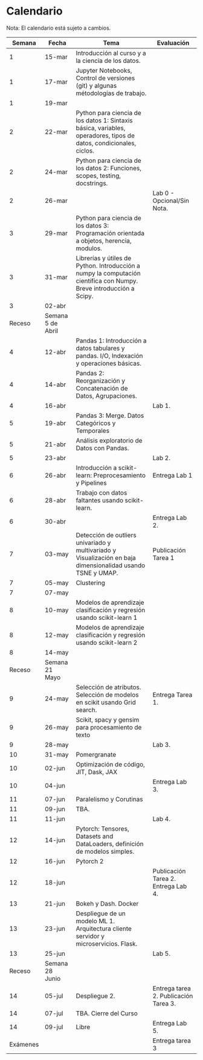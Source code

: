 # Calendario

Nota: El calendario está sujeto a cambios.

|  Semana  	|  Fecha  	|  Tema  	|  Evaluación  	|
|-	|-	|-	|-	|
| 1 	| 15-mar 	|  Introducción al curso y a la   ciencia de los datos.   	|     	|
| 1 	| 17-mar 	|  Jupyter Notebooks, Control de   versiones (git)   y algunas   métodologías de trabajo.  	|    	|
| 1 	| 19-mar 	|  	|    	|
| 2 	| 22-mar 	|  Python para ciencia de los datos   1: Sintaxis básica, variables, operadores, tipos de datos, condicionales,   ciclos.  	|     	|
| 2 	| 24-mar 	|  Python para ciencia de los datos   2: Funciones, scopes, testing, docstrings.   	|    	|
| 2 	| 26-mar 	|  	|  Lab 0 - Opcional/Sin Nota.   	|
| 3 	| 29-mar 	|  Python para ciencia de los datos   3: Programación orientada a objetos, herencia, modulos.   	|     	|
| 3 	| 31-mar 	|  Librerías y útiles de Python.   Introducción a numpy la computación científica con Numpy. Breve introducción   a Scipy.   	|    	|
| 3 	| 02-abr 	|  	|    	|
|     Receso  	| Semana 5 de Abril 	|    	|    	|
| 4 	| 12-abr 	|  Pandas 1: Introducción a datos   tabulares y pandas. I/O, Indexación y operaciones básicas.  	|     	|
| 4 	| 14-abr 	|  Pandas 2: Reorganización y   Concatenación de Datos, Agrupaciones. 	|    	|
| 4 	| 16-abr 	|  	|  Lab 1.  	|
| 5 	| 19-abr 	| Pandas 3: Merge. Datos Categóricos y Temporales 	|     	|
| 5 	| 21-abr 	|  Análisis exploratorio de Datos con   Pandas.  	|  	|
| 5 	| 23-abr 	|  	|  Lab 2.  	|
| 6 	| 26-abr 	| Introducción a scikit-learn: Preprocesamiento y Pipelines 	| Entrega Lab 1 	|
| 6 	| 28-abr 	| Trabajo con datos faltantes usando scikit-learn. 	|    	|
| 6 	| 30-abr 	|  	| Entrega Lab 2. 	|
| 7 	| 03-may 	| Detección de outliers univariado y multivariado y Visualización en baja   dimensionalidad usando TSNE y UMAP. 	| Publicación Tarea 1  	|
| 7 	| 05-may 	| Clustering 	|    	|
| 7 	| 07-may 	|  	|    	|
| 8 	| 10-may 	|  Modelos de aprendizaje   clasificación y regresión usando scikit-learn 1 	|  	|
| 8 	| 12-may 	|  Modelos de aprendizaje   clasificación y regresión usando scikit-learn 2 	|    	|
| 8 	| 14-may 	|  	|  	|
| Receso  	| Semana 21 Mayo 	|  	|  	|
| 9 	| 24-may 	|  Selección de atributos. Selección   de modelos en scikit usando Grid search.  	|  Entrega Tarea 1. 	|
| 9 	| 26-may 	|  Scikit, spacy y gensim para   procesamiento de texto  	|    	|
| 9 	| 28-may 	|  	| Lab 3. 	|
| 10 	| 31-may 	|  Pomergranate 	|  	|
| 10 	| 02-jun 	|  Optimización de código, JIT, Dask,   JAX 	|    	|
| 10 	| 04-jun 	|  	| Entrega Lab 3. 	|
| 11 	| 07-jun 	| Paralelismo y Corutinas 	|  	|
| 11 	| 09-jun 	|  TBA.  	|    	|
| 11 	| 11-jun 	|  	|  Lab 4. 	|
| 12 	| 14-jun 	|  Pytorch: Tensores, Datasets and   DataLoaders, definición de modelos simples.  	|     	|
| 12 	| 16-jun 	| Pytorch 2 	|    	|
| 12 	| 18-jun 	|  	|  Publicación Tarea 2. Entrega Lab   4. 	|
| 13 	| 21-jun 	|  Bokeh y Dash. Docker  	|     	|
| 13 	| 23-jun 	|  Despliegue de un modelo ML 1.   Arquitectura cliente servidor y microservicios. Flask.  	|    	|
| 13 	| 25-jun 	|  	| Lab 5.  	|
| Receso  	| Semana 28 Junio 	|  	|  	|
| 14 	| 05-jul 	|  Despliegue 2. 	|  Entrega tarea 2. Publicación Tarea   3. 	|
| 14 	| 07-jul 	| TBA. Cierre del Curso 	|    	|
| 14 	| 09-jul 	|  Libre  	| Entrega Lab 5. 	|
|  Exámenes  	|     	|     	|  Entrega tarea 3 	|